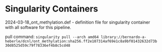 # Singularity Containers

2024-03-18_ont_methylation.def - definition file for singularity container with all software for this pipeline.

pull command: `singularity pull --arch amd64 library://bernardo-a-heberle/dcnl/ont_methylation:sha256.ff2e107314af69e1c8a9bf01432632d73b30d8525d59c79f78336ef4b8c5cd48`
